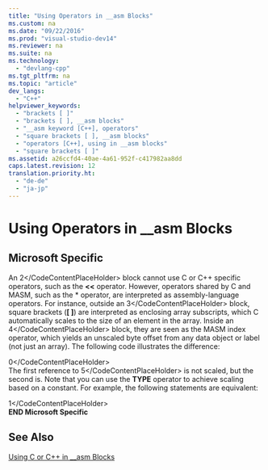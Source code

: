 ```yaml
---
title: "Using Operators in __asm Blocks"
ms.custom: na
ms.date: "09/22/2016"
ms.prod: "visual-studio-dev14"
ms.reviewer: na
ms.suite: na
ms.technology: 
  - "devlang-cpp"
ms.tgt_pltfrm: na
ms.topic: "article"
dev_langs: 
  - "C++"
helpviewer_keywords: 
  - "brackets [ ]"
  - "brackets [ ], __asm blocks"
  - "__asm keyword [C++], operators"
  - "square brackets [ ], __asm blocks"
  - "operators [C++], using in __asm blocks"
  - "square brackets [ ]"
ms.assetid: a26ccfd4-40ae-4a61-952f-c417982aa8dd
caps.latest.revision: 12
translation.priority.ht: 
  - "de-de"
  - "ja-jp"
---
```

# Using Operators in __asm Blocks
## Microsoft Specific  
 An <CodeContentPlaceHolder>2\</CodeContentPlaceHolder> block cannot use C or C++ specific operators, such as the **<<** operator. However, operators shared by C and MASM, such as the \* operator, are interpreted as assembly-language operators. For instance, outside an <CodeContentPlaceHolder>3\</CodeContentPlaceHolder> block, square brackets (**[ ]**) are interpreted as enclosing array subscripts, which C automatically scales to the size of an element in the array. Inside an <CodeContentPlaceHolder>4\</CodeContentPlaceHolder> block, they are seen as the MASM index operator, which yields an unscaled byte offset from any data object or label (not just an array). The following code illustrates the difference:  
  
<CodeContentPlaceHolder>0\</CodeContentPlaceHolder>  
 The first reference to <CodeContentPlaceHolder>5\</CodeContentPlaceHolder> is not scaled, but the second is. Note that you can use the **TYPE** operator to achieve scaling based on a constant. For example, the following statements are equivalent:  
  
<CodeContentPlaceHolder>1\</CodeContentPlaceHolder>  
 **END Microsoft Specific**  
  
## See Also  
 [Using C or C++ in __asm Blocks](../vs140/using-c-or-c---in-__asm-blocks.md)